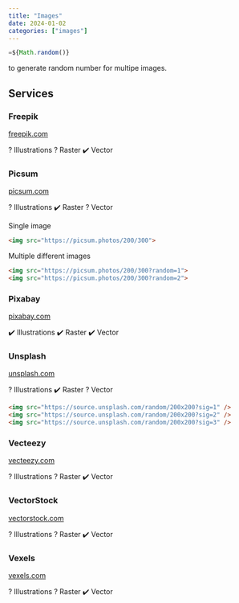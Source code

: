 ```yaml
---
title: "Images"
date: 2024-01-02
categories: ["images"]
---
```



```js
=${Math.random()}
```

 to generate random number for multipe images.

## Services

### Freepik

[freepik.com](https://www.freepik.com/)

? Illustrations
? Raster
✔️ Vector

### Picsum

[picsum.com](https://picsum.com)

? Illustrations
✔️ Raster
? Vector

Single image

```html
<img src="https://picsum.photos/200/300">
```

Multiple different images

```html
<img src="https://picsum.photos/200/300?random=1">
<img src="https://picsum.photos/200/300?random=2">
```

### Pixabay

[pixabay.com](https://pixabay.com/)

✔️ Illustrations
✔️ Raster
✔️ Vector

### Unsplash

[unsplash.com](https://unsplash.com)

? Illustrations
✔️ Raster
? Vector

```html
<img src="https://source.unsplash.com/random/200x200?sig=1" />
<img src="https://source.unsplash.com/random/200x200?sig=2" />
<img src="https://source.unsplash.com/random/200x200?sig=3" />
```

### Vecteezy

[vecteezy.com](https://www.vecteezy.com/)

? Illustrations
? Raster
✔️ Vector

### VectorStock

[vectorstock.com](https://www.vectorstock.com/)

? Illustrations
? Raster
✔️ Vector

### Vexels

[vexels.com](https://www.vexels.com/)

? Illustrations
? Raster
✔️ Vector
